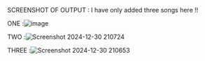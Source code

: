 SCREENSHOT OF OUTPUT : I have only added three songs here !!


ONE :![image](https://github.com/user-attachments/assets/259afee3-664f-4a0d-af73-f867d73e4b5b)


TWO :![Screenshot 2024-12-30 210724](https://github.com/user-attachments/assets/b73229fe-8bd5-41e4-b7e6-2133b136580c)


THREE :![Screenshot 2024-12-30 210653](https://github.com/user-attachments/assets/bcabe1b9-8125-44fc-8194-801d43a8091b)





